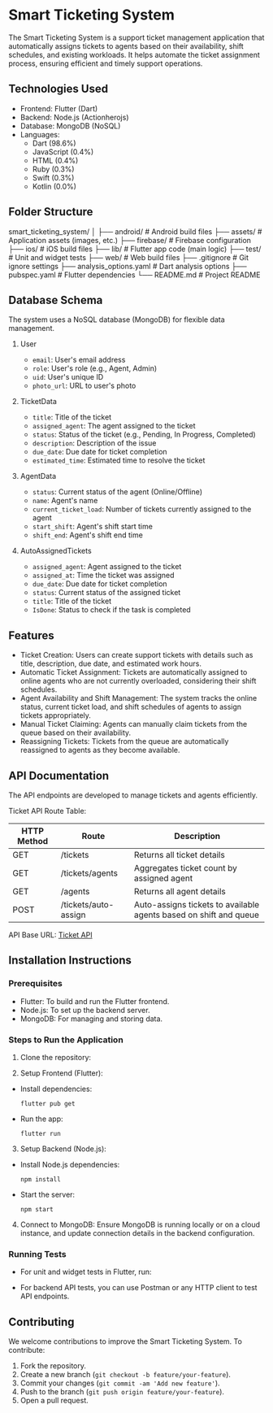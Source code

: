 # Smart Ticketing System

The Smart Ticketing System is a support ticket management application that automatically assigns tickets to agents based on their availability, shift schedules, and existing workloads. It helps automate the ticket assignment process, ensuring efficient and timely support operations.

## Technologies Used

- Frontend: Flutter (Dart)
- Backend: Node.js (Actionherojs)
- Database: MongoDB (NoSQL)
- Languages:
  - Dart (98.6%)
  - JavaScript (0.4%)
  - HTML (0.4%)
  - Ruby (0.3%)
  - Swift (0.3%)
  - Kotlin (0.0%)

## Folder Structure
smart_ticketing_system/ │ ├── android/ # Android build files ├── assets/ # Application assets (images, etc.) ├── firebase/ # Firebase configuration ├── ios/ # iOS build files ├── lib/ # Flutter app code (main logic) ├── test/ # Unit and widget tests ├── web/ # Web build files ├── .gitignore # Git ignore settings ├── analysis_options.yaml # Dart analysis options ├── pubspec.yaml # Flutter dependencies └── README.md # Project README


## Database Schema

The system uses a NoSQL database (MongoDB) for flexible data management.

1. User
   - `email`: User's email address
   - `role`: User's role (e.g., Agent, Admin)
   - `uid`: User's unique ID
   - `photo_url`: URL to user's photo

2. TicketData
   - `title`: Title of the ticket
   - `assigned_agent`: The agent assigned to the ticket
   - `status`: Status of the ticket (e.g., Pending, In Progress, Completed)
   - `description`: Description of the issue
   - `due_date`: Due date for ticket completion
   - `estimated_time`: Estimated time to resolve the ticket

3. AgentData
   - `status`: Current status of the agent (Online/Offline)
   - `name`: Agent's name
   - `current_ticket_load`: Number of tickets currently assigned to the agent
   - `start_shift`: Agent's shift start time
   - `shift_end`: Agent's shift end time

4. AutoAssignedTickets
   - `assigned_agent`: Agent assigned to the ticket
   - `assigned_at`: Time the ticket was assigned
   - `due_date`: Due date for ticket completion
   - `status`: Current status of the assigned ticket
   - `title`: Title of the ticket
   - `IsDone`: Status to check if the task is completed

## Features

- Ticket Creation: Users can create support tickets with details such as title, description, due date, and estimated work hours.
- Automatic Ticket Assignment: Tickets are automatically assigned to online agents who are not currently overloaded, considering their shift schedules.
- Agent Availability and Shift Management: The system tracks the online status, current ticket load, and shift schedules of agents to assign tickets appropriately.
- Manual Ticket Claiming: Agents can manually claim tickets from the queue based on their availability.
- Reassigning Tickets: Tickets from the queue are automatically reassigned to agents as they become available.

## API Documentation

The API endpoints are developed to manage tickets and agents efficiently. 

Ticket API Route Table:

| HTTP Method | Route                   | Description                                                        |
|-------------|-------------------------|--------------------------------------------------------------------|
| GET         | /tickets                | Returns all ticket details                                          |
| GET         | /tickets/agents         | Aggregates ticket count by assigned agent                           |
| GET         | /agents                 | Returns all agent details                                           |
| POST        | /tickets/auto-assign    | Auto-assigns tickets to available agents based on shift and queue  |

API Base URL: [Ticket API](https://ticket-api-1hh0.onrender.com/)

## Installation Instructions

### Prerequisites

- Flutter: To build and run the Flutter frontend.
- Node.js: To set up the backend server.
- MongoDB: For managing and storing data.
  
### Steps to Run the Application

1. Clone the repository:


2. Setup Frontend (Flutter):
- Install dependencies:
  ```
  flutter pub get
  ```
- Run the app:
  ```
  flutter run
  ```

3. Setup Backend (Node.js):
- Install Node.js dependencies:
  ```
  npm install
  ```
- Start the server:
  ```
  npm start
  ```

4. Connect to MongoDB: Ensure MongoDB is running locally or on a cloud instance, and update connection details in the backend configuration.

### Running Tests

- For unit and widget tests in Flutter, run:


- For backend API tests, you can use Postman or any HTTP client to test API endpoints.

## Contributing

We welcome contributions to improve the Smart Ticketing System. To contribute:

1. Fork the repository.
2. Create a new branch (`git checkout -b feature/your-feature`).
3. Commit your changes (`git commit -am 'Add new feature'`).
4. Push to the branch (`git push origin feature/your-feature`).
5. Open a pull request.




